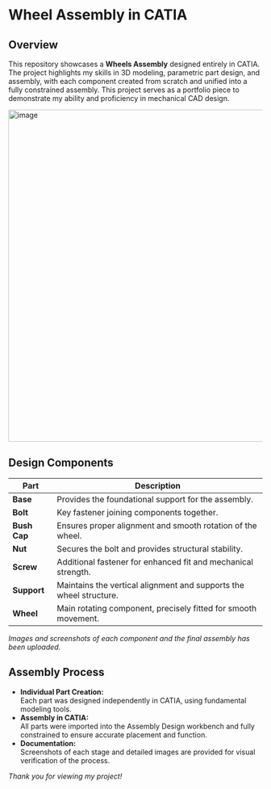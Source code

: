 # Wheel Assembly in CATIA

## Overview

This repository showcases a **Wheels Assembly** designed entirely in CATIA. The project highlights my skills in 3D modeling, parametric part design, and assembly, with each component created from scratch and unified into a fully constrained assembly. This project serves as a portfolio piece to demonstrate my ability and proficiency in mechanical CAD design.


<img width="1056" height="658" alt="image" src="https://github.com/user-attachments/assets/1a2423b6-0fe1-423b-8b86-ff03a3d72d99" />




## Design Components

| Part      | Description                                                                 |
|-----------|-----------------------------------------------------------------------------|
| **Base**      | Provides the foundational support for the assembly.                          |
| **Bolt**      | Key fastener joining components together.                                   |
| **Bush Cap**  | Ensures proper alignment and smooth rotation of the wheel.                  |
| **Nut**       | Secures the bolt and provides structural stability.                         |
| **Screw**     | Additional fastener for enhanced fit and mechanical strength.               |
| **Support**   | Maintains the vertical alignment and supports the wheel structure.          |
| **Wheel**     | Main rotating component, precisely fitted for smooth movement.              |

*Images and screenshots of each component and the final assembly has been uploaded.*

## Assembly Process

- **Individual Part Creation:**  
  Each part was designed independently in CATIA, using fundamental modeling tools.
- **Assembly in CATIA:**  
  All parts were imported into the Assembly Design workbench and fully constrained to ensure accurate placement and function.
- **Documentation:**  
  Screenshots of each stage and detailed images are provided for visual verification of the process.


*Thank you for viewing my project!*

